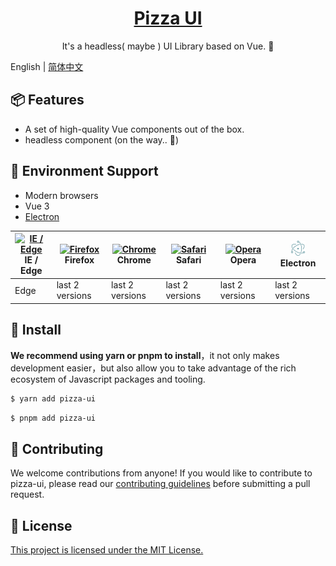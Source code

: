<h1 align="center">
  <a href="https://github.com/sword-x-shield/pizza-ui" target="_blank">Pizza UI</a>
</h1>

<div align="center">

It's a headless( maybe ) UI Library based on Vue. 🍕 

</div>

English | [简体中文](./README-zh_CN.md)

## 📦 Features

- A set of high-quality Vue components out of the box.
- headless component (on the way.. 👀)


## 🔧 Environment Support

- Modern browsers
- Vue 3
- [Electron](https://electronjs.org/)

| [<img src="https://raw.githubusercontent.com/alrra/browser-logos/master/src/edge/edge_48x48.png" alt="IE / Edge" width="24px" height="24px" />](http://godban.github.io/browsers-support-badges/)</br>IE / Edge | [<img src="https://raw.githubusercontent.com/alrra/browser-logos/master/src/firefox/firefox_48x48.png" alt="Firefox" width="24px" height="24px" />](http://godban.github.io/browsers-support-badges/)</br>Firefox | [<img src="https://raw.githubusercontent.com/alrra/browser-logos/master/src/chrome/chrome_48x48.png" alt="Chrome" width="24px" height="24px" />](http://godban.github.io/browsers-support-badges/)</br>Chrome | [<img src="https://raw.githubusercontent.com/alrra/browser-logos/master/src/safari/safari_48x48.png" alt="Safari" width="24px" height="24px" />](http://godban.github.io/browsers-support-badges/)</br>Safari | [<img src="https://raw.githubusercontent.com/alrra/browser-logos/master/src/opera/opera_48x48.png" alt="Opera" width="24px" height="24px" />](http://godban.github.io/browsers-support-badges/)</br>Opera | [<img src="https://raw.githubusercontent.com/alrra/browser-logos/master/src/electron/electron_48x48.png" alt="Electron" width="24px" height="24px" />](http://godban.github.io/browsers-support-badges/)</br>Electron |
| --- | --- | --- | --- | --- | --- |
| Edge | last 2 versions | last 2 versions | last 2 versions | last 2 versions | last 2 versions |

## 🚀 Install

**We recommend using yarn or pnpm to install**，it not only makes development easier，but also allow you to take advantage of the rich ecosystem of Javascript packages and tooling.

```bash
$ yarn add pizza-ui
```

```bash
$ pnpm add pizza-ui
```


## 🤝 Contributing
We welcome contributions from anyone! If you would like to contribute to pizza-ui, please read our [contributing guidelines](./CONTRIBUTING.md) before submitting a pull request.


## 📄 License
[This project is licensed under the MIT License.](./LICENSE)
